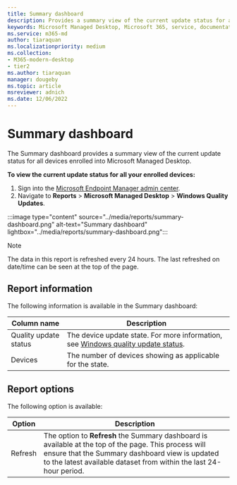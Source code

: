 ```yaml
---
title: Summary dashboard
description: Provides a summary view of the current update status for all devices enrolled into Microsoft Managed Desktop.
keywords: Microsoft Managed Desktop, Microsoft 365, service, documentation
ms.service: m365-md
author: tiaraquan
ms.localizationpriority: medium
ms.collection: 
- M365-modern-desktop
- tier2
ms.author: tiaraquan
manager: dougeby
ms.topic: article
msreviewer: adnich
ms.date: 12/06/2022
---
```


# Summary dashboard

The Summary dashboard provides a summary view of the current update status for all devices enrolled into Microsoft Managed Desktop.

**To view the current update status for all your enrolled devices:**

1. Sign into the [Microsoft Endpoint Manager admin center](https://go.microsoft.com/fwlink/?linkid=2109431).
1. Navigate to **Reports** > **Microsoft Managed Desktop** > **Windows Quality Updates**.

:::image type="content" source="../media/reports/summary-dashboard.png" alt-text="Summary dashboard" lightbox="../media/reports/summary-dashboard.png":::

> [!NOTE]
> The data in this report is refreshed every 24 hours. The last refreshed on date/time can be seen at the top of the page.

## Report information

The following information is available in the Summary dashboard:

| Column name | Description |
| ----- | ----- |
| Quality update status | The device update state. For more information, see [Windows quality update status](../operate/reports.md#windows-quality-update-statuses). |
| Devices | The number of devices showing as applicable for the state. |

## Report options

The following option is available:

| Option | Description |
| ----- | ----- |
| Refresh | The option to **Refresh** the Summary dashboard is available at the top of the page. This process will ensure that the Summary dashboard view is updated to the latest available dataset from within the last 24-hour period. |
